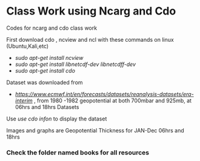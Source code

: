 # Class Work using Ncarg and Cdo
Codes for ncarg and cdo class work

First download cdo , ncview and ncl with these commands on linux (Ubuntu,Kali,etc)

* *sudo apt-get install ncview*
* *sudo apt-get install libnetcdf-dev libnetcdff-dev*
* *sudo apt-get install cdo*

Dataset was downloaded from 
* *https://www.ecmwf.int/en/forecasts/datasets/reanalysis-datasets/era-interim*  , from 1980 -1982 geopotential at both 700mbar and 925mb, at 06hrs and 18hrs  Datasets

Use *use cdo infon <filename>*  to  display the dataset <br> 

Images and graphs are Geopotential Thickness for JAN-Dec 06hrs and 18hrs 

### Check the folder named books for all resources 
